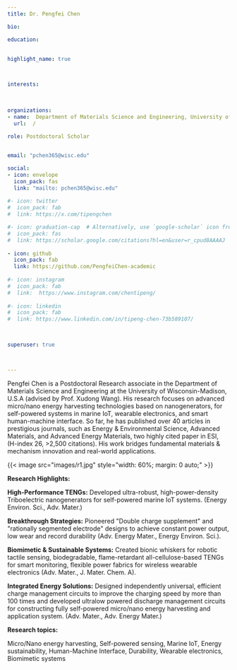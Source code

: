 ```yaml
---
title: Dr. Pengfei Chen

bio: 

education:
 
    
highlight_name: true



interests:
 

 
organizations:
- name:  Department of Materials Science and Engineering, University of Wisconsin-Madison  
  url:  /
  
role: Postdoctoral Scholar


email: "pchen365@wisc.edu"

social:
- icon: envelope
  icon_pack: fas
  link: "mailto: pchen365@wisc.edu"
  
#- icon: twitter
#  icon_pack: fab
#  link: https://x.com/tipengchen

#- icon: graduation-cap  # Alternatively, use `google-scholar` icon from `ai` icon pack
#  icon_pack: fas
#  link: https://scholar.google.com/citations?hl=en&user=r_cpud8AAAAJ
  
- icon: github
  icon_pack: fab
  link: https://github.com/PengfeiChen-academic
  
#- icon: instagram
#  icon_pack: fab
#  link:  https://www.instagram.com/chentipeng/
  
#- icon: linkedin
#  icon_pack: fab
#  link: https://www.linkedin.com/in/tipeng-chen-73b589107/
    


superuser: true



---
```


Pengfei Chen is a Postdoctoral Research associate in the Department of Materials Science and Engineering at the University of Wisconsin-Madison, U.S.A (advised by Prof. Xudong Wang). His research focuses on advanced micro/nano energy harvesting technologies based on nanogenerators, for self-powered systems in marine IoT, wearable electronics, and smart human-machine interface. So far, he has published over 40 articles in prestigious journals, such as Energy & Environmental Science, Advanced Materials, and Advanced Energy Materials, two highly cited paper in ESI, (H-index 26, >2,500 citations). His work bridges fundamental materials & mechanism innovation and real-world applications.  

{{< image src="images/r1.jpg" style="width: 60%; margin: 0 auto;" >}}


**Research Highlights:**

**High-Performance TENGs:** Developed ultra-robust, high-power-density Triboelectric nanogenerators for self-powered marine IoT systems. (Energy Environ. Sci., Adv. Mater.) 

**Breakthrough Strategies:** Pioneered "Double charge supplement" and "rationally segmented electrode" designs to achieve constant power output, low wear and record durability (Adv. Energy Mater., Energy Environ. Sci.).  

**Biomimetic & Sustainable Systems:** Created bionic whiskers for robotic tactile sensing, biodegradable, flame-retardant all-cellulose-based TENGs for smart monitoring, flexible power fabrics for wireless wearable electronics (Adv. Mater., J. Mater. Chem. A).

**Integrated Energy Solutions:** Designed independently universal, efficient charge management circuits to improve the charging speed by more than 100 times and developed ultralow powered discharge management circuits for constructing fully self-powered micro/nano energy harvesting and application system. (Adv. Mater., Adv. Energy Mater.)



**Research topics:**

Micro/Nano energy harvesting, Self-powered sensing, Marine IoT, Energy sustainability, Human-Machine Interface, Durability, Wearable electronics, Biomimetic systems

 
